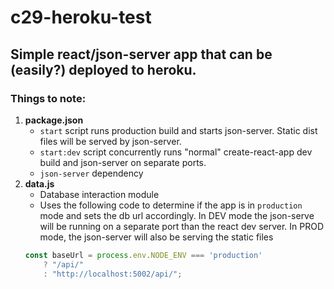 # c29-heroku-test

## Simple react/json-server app that can be (easily?) deployed to heroku.

### Things to note:
1. **package.json**
    * `start` script runs production build and starts json-server. Static dist files will be served by json-server.
    * `start:dev` script concurrently runs "normal" create-react-app dev build and json-server on separate ports. 
    * `json-server` dependency
1. **data.js**
    * Database interaction module
    * Uses the following code to determine if the app is in `production` mode and sets the db url accordingly. In DEV mode the json-serve will be running on a separate port than the react dev server. In PROD mode, the json-server will also be serving the static files
    ```js
    const baseUrl = process.env.NODE_ENV === 'production'
        ? "/api/"
        : "http://localhost:5002/api/";
    ```
